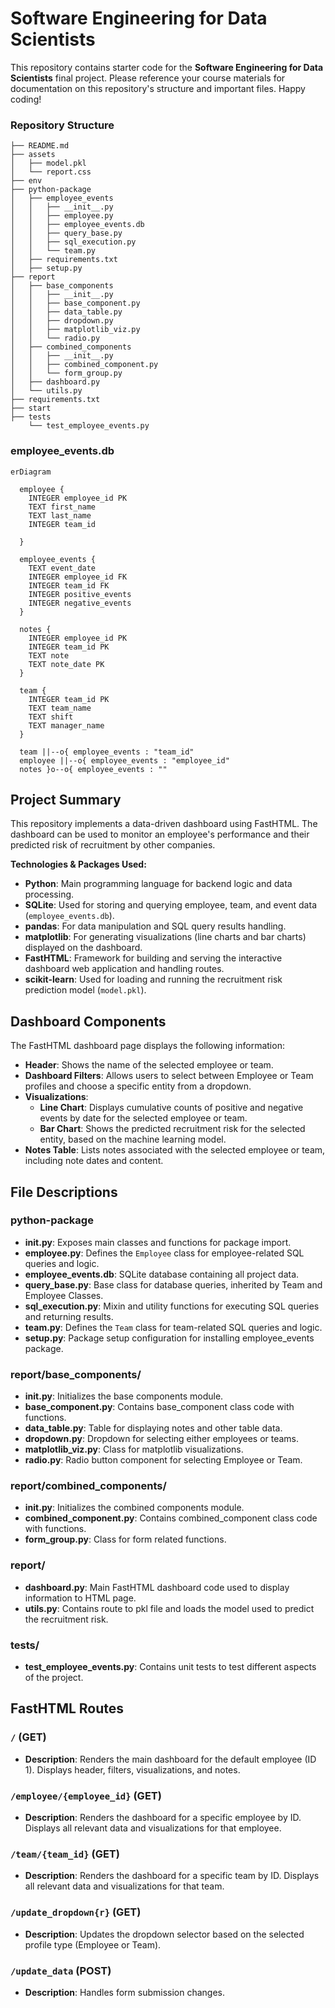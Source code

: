 # Software Engineering for Data Scientists 

This repository contains starter code for the **Software Engineering for Data Scientists** final project. Please reference your course materials for documentation on this repository's structure and important files. Happy coding!

### Repository Structure
```
├── README.md
├── assets
│   ├── model.pkl
│   └── report.css
├── env
├── python-package
│   ├── employee_events
│   │   ├── __init__.py
│   │   ├── employee.py
│   │   ├── employee_events.db
│   │   ├── query_base.py
│   │   ├── sql_execution.py
│   │   └── team.py
│   ├── requirements.txt
│   ├── setup.py
├── report
│   ├── base_components
│   │   ├── __init__.py
│   │   ├── base_component.py
│   │   ├── data_table.py
│   │   ├── dropdown.py
│   │   ├── matplotlib_viz.py
│   │   └── radio.py
│   ├── combined_components
│   │   ├── __init__.py
│   │   ├── combined_component.py
│   │   └── form_group.py
│   ├── dashboard.py
│   └── utils.py
├── requirements.txt
├── start
├── tests
    └── test_employee_events.py
```

### employee_events.db

```mermaid
erDiagram

  employee {
    INTEGER employee_id PK
    TEXT first_name
    TEXT last_name
    INTEGER team_id
    
  }

  employee_events {
    TEXT event_date
    INTEGER employee_id FK
    INTEGER team_id FK
    INTEGER positive_events
    INTEGER negative_events
  }

  notes {
    INTEGER employee_id PK
    INTEGER team_id PK
    TEXT note
    TEXT note_date PK
  }

  team {
    INTEGER team_id PK
    TEXT team_name
    TEXT shift
    TEXT manager_name
  }

  team ||--o{ employee_events : "team_id"
  employee ||--o{ employee_events : "employee_id"
  notes }o--o{ employee_events : ""
```

## Project Summary

This repository implements a data-driven dashboard using FastHTML. The dashboard can be used to monitor an employee's performance and their predicted risk of recruitment by other companies.

**Technologies & Packages Used:**
- **Python**: Main programming language for backend logic and data processing.
- **SQLite**: Used for storing and querying employee, team, and event data (`employee_events.db`).
- **pandas**: For data manipulation and SQL query results handling.
- **matplotlib**: For generating visualizations (line charts and bar charts) displayed on the dashboard.
- **FastHTML**: Framework for building and serving the interactive dashboard web application and handling routes.
- **scikit-learn**: Used for loading and running the recruitment risk prediction model (`model.pkl`).

## Dashboard Components

The FastHTML dashboard page displays the following information:

- **Header**: Shows the name of the selected employee or team.
- **Dashboard Filters**: Allows users to select between Employee or Team profiles and choose a specific entity from a dropdown.
- **Visualizations**:
  - **Line Chart**: Displays cumulative counts of positive and negative events by date for the selected employee or team.
  - **Bar Chart**: Shows the predicted recruitment risk for the selected entity, based on the machine learning model.
- **Notes Table**: Lists notes associated with the selected employee or team, including note dates and content.

## File Descriptions

### python-package
- **__init__.py**: Exposes main classes and functions for package import.
- **employee.py**: Defines the `Employee` class for employee-related SQL queries and logic.
- **employee_events.db**: SQLite database containing all project data.
- **query_base.py**: Base class for database queries, inherited by Team and Employee Classes.
- **sql_execution.py**: Mixin and utility functions for executing SQL queries and returning results.
- **team.py**: Defines the `Team` class for team-related SQL queries and logic.
- **setup.py**: Package setup configuration for installing employee_events package.

### report/base_components/
- **__init__.py**: Initializes the base components module.
- **base_component.py**: Contains base_component class code with functions.
- **data_table.py**: Table for displaying notes and other table data.
- **dropdown.py**: Dropdown for selecting either employees or teams.
- **matplotlib_viz.py**: Class for matplotlib visualizations.
- **radio.py**: Radio button component for selecting Employee or Team.

### report/combined_components/
- **__init__.py**: Initializes the combined components module.
- **combined_component.py**: Contains combined_component class code with functions.
- **form_group.py**: Class for form related functions.

### report/
- **dashboard.py**: Main FastHTML dashboard code used to display information to HTML page.
- **utils.py**: Contains route to pkl file and loads the model used to predict the recruitment risk.

### tests/
- **test_employee_events.py**: Contains unit tests to test different aspects of the project.

## FastHTML Routes

### `/` (GET)
- **Description**: Renders the main dashboard for the default employee (ID 1). Displays header, filters, visualizations, and notes.

### `/employee/{employee_id}` (GET)
- **Description**: Renders the dashboard for a specific employee by ID. Displays all relevant data and visualizations for that employee.

### `/team/{team_id}` (GET)
- **Description**: Renders the dashboard for a specific team by ID. Displays all relevant data and visualizations for that team.

### `/update_dropdown{r}` (GET)
- **Description**: Updates the dropdown selector based on the selected profile type (Employee or Team).

### `/update_data` (POST)
- **Description**: Handles form submission changes.


